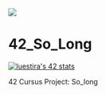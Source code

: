 <img src="https://raw.githubusercontent.com/ayogun/42-project-badges/refs/heads/main/covers/cover-so_long.png" />

# 42_So_Long

<a href="https://github.com/oakoudad/badge42"><img src="https://badge.mediaplus.ma/colorfulwaves/luestira?1337Badge=off&UM6P=off" alt="luestira's 42 stats" /></a>

42 Cursus Project: So_long
